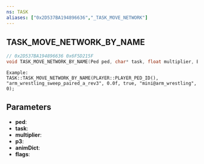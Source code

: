 ```yaml
---
ns: TASK
aliases: ["0x2D537BA194896636","_TASK_MOVE_NETWORK"]
---
```

## TASK_MOVE_NETWORK_BY_NAME

```c
// 0x2D537BA194896636 0x6F5D215F
void TASK_MOVE_NETWORK_BY_NAME(Ped ped, char* task, float multiplier, BOOL p3, char* animDict, int flags);
```

```
Example:
TASK::TASK_MOVE_NETWORK_BY_NAME(PLAYER::PLAYER_PED_ID(), "arm_wrestling_sweep_paired_a_rev3", 0.0f, true, "mini@arm_wrestling", 0);
```

## Parameters
* **ped**: 
* **task**: 
* **multiplier**: 
* **p3**: 
* **animDict**: 
* **flags**: 

